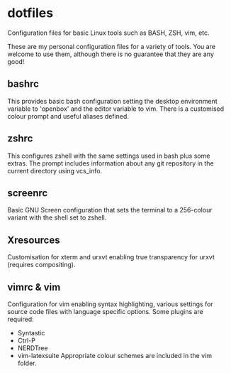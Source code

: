 dotfiles
========

Configuration files for basic Linux tools such as BASH, ZSH, vim, etc.

These are my personal configuration files for a variety of tools. 
You are welcome to use them, although there is no guarantee that they are any good!


bashrc
------
This provides basic bash configuration setting the desktop environment variable to 'openbox' and the editor variable to vim. There is a customised colour prompt and useful aliases defined.


zshrc
-----
This configures zshell with the same settings used in bash plus some extras. The prompt includes information about any git repository in the current directory using vcs_info.


screenrc
--------
Basic GNU Screen configuration that sets the terminal to a 256-colour variant with the shell set to zshell.


Xresources
----------
Customisation for xterm and urxvt enabling true transparency for urxvt (requires compositing).


vimrc & vim
-----
Configuration for vim enabling syntax highlighting, various settings for source code files with language specific options. Some plugins are required:
- Syntastic
- Ctrl-P
- NERDTree
- vim-latexsuite
Appropriate colour schemes are included in the vim folder.

